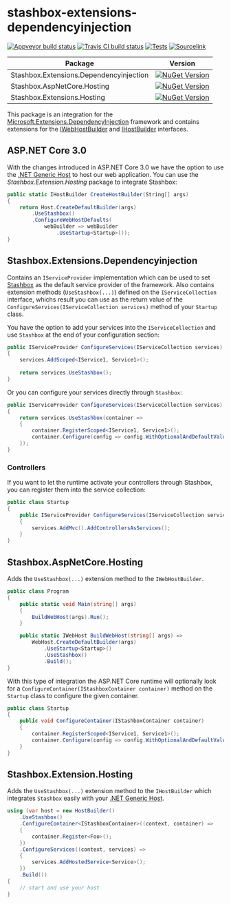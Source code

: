 # stashbox-extensions-dependencyinjection
[![Appveyor build status](https://img.shields.io/appveyor/ci/pcsajtai/stashbox-extensions-dependencyinjection/master.svg?label=appveyor)](https://ci.appveyor.com/project/pcsajtai/stashbox-extensions-dependencyinjection/branch/master) [![Travis CI build status](https://img.shields.io/travis/z4kn4fein/stashbox-extensions-dependencyinjection/master.svg?label=travis-ci)](https://travis-ci.org/z4kn4fein/stashbox-extensions-dependencyinjection) [![Tests](https://img.shields.io/appveyor/tests/pcsajtai/stashbox-extensions-dependencyinjection/master.svg)](https://ci.appveyor.com/project/pcsajtai/stashbox-extensions-dependencyinjection/build/tests) [![Sourcelink](https://img.shields.io/badge/sourcelink-enabled-brightgreen.svg)](https://github.com/dotnet/sourcelink)

| Package | Version |
| --- | --- |
| Stashbox.Extensions.Dependencyinjection | [![NuGet Version](https://buildstats.info/nuget/Stashbox.Extensions.Dependencyinjection)](https://www.nuget.org/packages/Stashbox.Extensions.Dependencyinjection/) |
| Stashbox.AspNetCore.Hosting | [![NuGet Version](https://buildstats.info/nuget/Stashbox.AspNetCore.Hosting)](https://www.nuget.org/packages/Stashbox.AspNetCore.Hosting/) |
| Stashbox.Extensions.Hosting | [![NuGet Version](https://buildstats.info/nuget/Stashbox.Extensions.Hosting)](https://www.nuget.org/packages/Stashbox.Extensions.Hosting/) |

This package is an integration for the [Microsoft.Extensions.DependencyInjection](https://github.com/aspnet/DependencyInjection) framework and contains extensions for the [IWebHostBuilder](https://github.com/aspnet/Hosting/blob/master/src/Microsoft.AspNetCore.Hosting.Abstractions/IWebHostBuilder.cs) and [IHostBuilder](https://github.com/aspnet/Hosting/blob/master/src/Microsoft.Extensions.Hosting.Abstractions/IHostBuilder.cs) interfaces.

## ASP.NET Core 3.0
With the changes introduced in ASP.NET Core 3.0 we have the option to use the [.NET Generic Host](https://docs.microsoft.com/en-us/aspnet/core/fundamentals/host/generic-host?view=aspnetcore-3.0) to host our web application. You can use the *Stashbox.Extension.Hosting* package to integrate Stashbox:
```c#
public static IHostBuilder CreateHostBuilder(String[] args)
{
    return Host.CreateDefaultBuilder(args)
        .UseStashbox()
        .ConfigureWebHostDefaults(
            webBuilder => webBuilder
                .UseStartup<Startup>());
}
```

## Stashbox.Extensions.Dependencyinjection
Contains an `IServiceProvider` implementation which can be used to set [Stashbox](https://github.com/z4kn4fein/stashbox) as the default service provider of the framework. Also contains extension methods (`UseStashbox(...)`) defined on the `IServiceCollection` interface, whichs result you can use as the return value of the `ConfigureServices(IServiceCollection services)` method of your `Startup` class.

You have the option to add your services into the `IServiceCollection` and use `Stashbox` at the end of your configuration section:
```c#
public IServiceProvider ConfigureServices(IServiceCollection services)
{
    services.AddScoped<IService1, Service1>();
        
    return services.UseStashbox();
}
```
Or you can configure your services directly through `Stashbox`:
```c#
public IServiceProvider ConfigureServices(IServiceCollection services)
{
    return services.UseStashbox(container =>
    {
        container.RegisterScoped<IService1, Service1>();
        container.Configure(config => config.WithOptionalAndDefaultValueInjection());
    });
}
```
### Controllers
If you want to let the runtime activate your controllers through Stashbox, you can register them into the service collection:
```c#
public class Startup
{
    public IServiceProvider ConfigureServices(IServiceCollection services)
    {
        services.AddMvc().AddControllersAsServices();
    }
}
```
## Stashbox.AspNetCore.Hosting
Adds the `UseStashbox(...)` extension method to the `IWebHostBuilder`.

```c#
public class Program
{
    public static void Main(string[] args)
    {
        BuildWebHost(args).Run();
    }

    public static IWebHost BuildWebHost(string[] args) =>
        WebHost.CreateDefaultBuilder(args)
            .UseStartup<Startup>()
            .UseStashbox()
            .Build();
}
```
With this type of integration the ASP.NET Core runtime will optionally look for a `ConfigureContainer(IStashboxContainer container)` method on the `Startup` class to configure the given container.
```c#
public class Startup
{
    public void ConfigureContainer(IStashboxContainer container)
    {
        container.RegisterScoped<IService1, Service1>();
        container.Configure(config => config.WithOptionalAndDefaultValueInjection());
    }
}
```

## Stashbox.Extension.Hosting
Adds the `UseStashbox(...)` extension method to the `IHostBuilder` which integrates `Stashbox` easily with your [.NET Generic Host](https://docs.microsoft.com/en-us/aspnet/core/fundamentals/host/generic-host).

```c#
using (var host = new HostBuilder()
    .UseStashbox()
    .ConfigureContainer<IStashboxContainer>((context, container) =>
    {
        container.Register<Foo>();
    })
    .ConfigureServices((context, services) =>
    {
        services.AddHostedService<Service>();
    })
    .Build())
{
    // start and use your host
}
```
